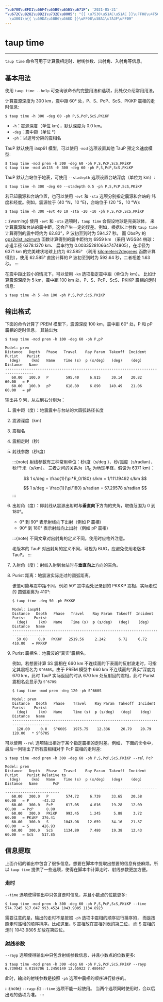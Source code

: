 ```yaml
---
"\u6700\u8FD1\u66F4\u65B0\u65E5\u671F": '2021-05-31'
"\u672C\u8282\u8D21\u732E\u8005": "{{ \u7530\u51AC\u51AC }}\uFF08\u4F5C\u8005\uFF09\
  \u3001\n{{ \u59DA\u5BB6\u56ED }}\uFF08\u5BA1\u7A3F\uFF09"
---
```


# taup time

______________________________________________________________________

`taup time` 命令可用于计算震相走时、射线参数、出射角、入射角等信息。

## 基本用法

使用 `taup time --help` 可查询该命令的完整用法和选项，此处仅介绍常用用法。

计算震源深度为 300 km，震中距 60° 处，P、S、PcP、ScS、PKiKP 震相的走时信息:

```
$ taup time -h 300 -deg 60 -ph P,S,PcP,ScS,PKiKP
```

- `-h`：震源深度（单位 km），默认深度为 0.0 km。
- `-deg`：震中距（单位 °）
- `-ph`：以逗号分隔的震相名

TauP 默认使用 iasp91 模型，可以使用 `-mod` 选项设置其他 TauP 预定义速度模型:

```
$ taup time -mod prem -h 300 -deg 60 -ph P,S,PcP,ScS,PKiKP
$ taup time -mod ak135 -h 300 -deg 60 -ph P,S,PcP,ScS,PKiKP
```

TauP 默认台站位于地表，可使用 `--stadepth` 选项设置台站深度（单位为 km）:

```
$ taup time -h 300 -deg 60 --stadepth 0.5 -ph P,S,PcP,ScS,PKiKP
```

若已知震源和台站位置，也可以使用 `-evt` 和 `-sta` 选项分别指定震源和台站的
纬度和经度。例如，震源位于 (40 °N，10 °E)，台站位于 (20 °S，10 °W):

```
$ taup time -h 300 -evt 40 10 -sta -20 -10 -ph P,S,PcP,ScS,PKiKP
```

:::{warning}
使用 `-evt` 和 `-sta` 选项时，`taup time` 会假设地球是完美球体，
来计算震源和台站的震中距，这会产生一定的误差。例如，根据以上参数
`taup time` 计算得到的震中距约为 62.83°，P 波初至到时为 594.27 秒。
而 ObsPy 的
[gps2dist_azimuth](https://docs.obspy.org/packages/autogen/obspy.geodetics.base.gps2dist_azimuth.html#obspy.geodetics.base.gps2dist_azimuth)
函数计算得到的震中距约为 6959 km （采用 WGS84 椭球：赤道半径 6378.1370 km、
扁率约为 0.0033528106647474805），在半径为 6371 km 的完美球状地球上约为 62.585°
（利用 [kilometers2degrees](https://docs.obspy.org/packages/autogen/obspy.geodetics.base.kilometers2degrees.html#obspy.geodetics.base.kilometers2degrees)
函数计算得到），使用 62.585° 直接计算的 P 波初至到时为 592.64 秒，二者相差 1.63 秒。
:::

在震中距比较小的情况下，可以使用 `-km` 选项指定震中距（单位为 km）。
比如计算震源深度为 5 km，震中距 100 km 处，P、S、PcP、ScS、PKiKP 震相的走时信息:

```
$ taup time -h 5 -km 100 -ph P,S,PcP,ScS,PKiKP
```

## 输出格式

下面的命令计算了 PREM 模型下，震源深度 100 km，震中距 60° 处，P 和 pP 震相的走时信息。
其输出为:

```
$ taup time -mod prem -h 100 -deg 60 -ph P,pP

Model: prem
Distance   Depth   Phase   Travel    Ray Param  Takeoff  Incident  Purist    Purist
  (deg)     (km)   Name    Time (s)  p (s/deg)   (deg)    (deg)   Distance   Name
-----------------------------------------------------------------------------------
   60.00   100.0   P        595.40     6.815     30.14    20.82    60.00   = P
   60.00   100.0   pP       618.89     6.890    149.49    21.06    60.00   = pP
```

输出共 9 列，从左到右分别为：

1. 震中距（度）：地震震中与台站的大圆弧路径长度

2. 震源深度（km）

3. 震相名

4. 震相走时（秒）

5. 射线参数（秒/度）

   :::{note}
   射线参数有三种常用单位：秒/度（s/deg ）、秒/弧度（s/radian）、秒/千米（s/km）。
   三者之间的关系为（$R_0$ 为地球半径，假设为 6371 km）：

   $$
   1 s/deg = \frac{1}{\pi*R_0/180} s/km = 1/111.19492 s/km
   $$

   $$
   1 s/deg = \frac{1}{\pi/180} s/radian = 57.29578 s/radian
   $$
   :::

6. 出射角（度）：即射线从震源出射时与**垂直向下**方向的夹角，取值范围为 0 到 180°。

   - 0° 到 90° 表示射线向下出射（例如 P 震相）
   - 90° 到 180° 表示射线向上出射（例如 pP 震相)

   :::{note}
   不同文章对出射角的定义不同，使用时应格外注意。

   老版本的 TauP 对出射角的定义不同，可视为 BUG，应避免使用老版本 TauP。
   :::

7. 入射角（度）：射线入射到台站时与**垂直向上**方向的夹角。

8. Purist 距离：地震波实际走过的圆弧距离。

   该值可能与震中距不同，例如 50° 震中距处记录到的 PKKKP 震相，实际走过的
   圆弧距离为 410°:

   ```
   $ taup time -deg 50 -ph PKKKP

   Model: iasp91
   Distance   Depth   Phase   Travel    Ray Param  Takeoff  Incident  Purist    Purist
     (deg)     (km)   Name    Time (s)  p (s/deg)   (deg)    (deg)   Distance   Name
   -----------------------------------------------------------------------------------
     50.00     0.0   PKKKP   2519.56     2.242      6.72     6.72   410.00   = PKKKP
   ```

9. Purist 震相名：地震波的“真实”震相名。

   例如，若想要计算 SS 震相在 660 km 不连续面的下表面的反射波走时，可指定其震相名为
   `S^660S`。由于 PREM 模型中 660 km 不连续面的“真实”深度为 670 km，此时
   TauP 实际返回的时从 670 km 处反射回的震相，此时 Purist 震相名会显示为 `S^670S`:

   ```
   $ taup time -mod prem -deg 120 -ph S^660S

   Model: prem
   Distance   Depth   Phase    Travel    Ray Param  Takeoff  Incident  Purist    Purist
     (deg)     (km)   Name     Time (s)  p (s/deg)   (deg)    (deg)   Distance   Name
   ------------------------------------------------------------------------------------
     120.00     0.0   S^660S   1975.75    12.336     20.79    20.79   120.00   * S^670S
   ```

可以使用 `--rel` 选项输出相对于某个指定震相的走时差。例如，
下面的命令中，最后一列输出了所有震相相对于 PcP 震相的走时差:

```
$ taup time -mod prem -h 300 -deg 60 -ph P,S,PcP,ScS,PKiKP --rel PcP

Model: prem
Distance   Depth   Phase   Travel    Ray Param  Takeoff  Incident  Purist    Purist Relative to
  (deg)     (km)   Name    Time (s)  p (s/deg)   (deg)    (deg)   Distance   Name       PcP
-----------------------------------------------------------------------------------------------
   60.00   300.0   P        574.72     6.739     33.65    20.58    60.00   = P      -42.32
   60.00   300.0   PcP      617.05     4.016     19.28    12.09    60.00   = PcP      0.00
   60.00   300.0   PKiKP    993.45     1.245      5.88     3.72    60.00   = PKiKP  376.41
   60.00   300.0   S       1043.98    12.659     34.16    21.37    60.00   = S      426.93
   60.00   300.0   ScS     1134.89     7.480     19.38    12.43    60.00   = ScS    517.85
```

## 信息提取

上面介绍的输出中包含了很多信息，想要在脚本中提取出想要的信息有些麻烦。所以
`taup time` 提供了一些选项，使得在脚本中计算走时、射线参数更加方便。

### 走时

`--time` 选项使得输出中只包含走时信息，并且小数点的位数更多:

```
$ taup time -mod prem -h 300 -deg 60 -ph P,S,PcP,ScS,PKiKP --time
574.7245 617.047 993.4524 1043.9805 1134.8923
```

需要注意的是，输出的走时不是按照 `-ph` 选项中震相的顺序进行排序的，
而是按照走时递增的顺序排序。比如这里，S 震相放在震相列表的第二位，
而 S 震相的走时 1043.9805 却放在第四位。

### 射线参数

`--rayp` 选项使得输出中只包含射线参数信息，并且小数点的位数更多:

```
$ taup time -mod prem -h 300 -deg 60 -ph P,S,PcP,ScS,PKiKP --rayp
6.739042 4.0158706 1.2450149 12.65922 7.480467
```

此时，输出的射线参数是按照 `-ph` 选项中震相的顺序进行排序的。

:::{note}
`--rayp` 和 `--time` 选项不能一起使用。
当两个选项同时使用时，会以后出现的选项为准。
:::
